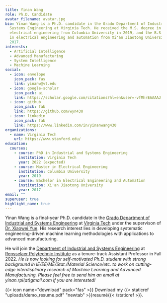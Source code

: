 ```yaml
---
title: Yinan Wang
role: Ph.D. Candidate
avatar_filename: avatar.jpg
bio: Yinan Wang is a Ph.D. candidate in the Grado Department of Industrial and
  Systems Engineering at Virginia Tech. He received the M.S. degree in
  electrical engineering from Columbia University in 2019, and the B.S. degree
  in electrical engineering and automation from Xi'an Jiaotong University in
  2017.
interests:
  - Artificial Intelligence
  - Advanced Manufacturing
  - System Intelligence
  - Machine Learning
social:
  - icon: envelope
    icon_pack: fas
    link: yinanw@vt.edu
  - icon: google-scholar
    icon_pack: ai
    link: https://scholar.google.com/citations?hl=en&user=-vfMhrEAAAAJ
  - icon: github
    icon_pack: fab
    link: https://github.com/wyn430
  - icon: linkedin
    icon_pack: fab
    link: https://www.linkedin.com/in/yinanwang430
organizations:
  - name: Virginia Tech
    url: https://www.stanford.edu/
education:
  courses:
    - course: PhD in Industrial and Systems Engineering
      institution: Virginia Tech
      year: 2022 (expected)
    - course: Master in Electrical Engineering
      institution: Columbia University
      year: 2019
    - course: Bachelor in Electrical Engineering and Automation
      institution: Xi'an Jiaotong University
      year: 2017
email: ""
superuser: true
highlight_name: true
---
```

Yinan Wang is a final-year Ph.D. candidate in the [Grado Department of Industrial and Systems Engineering](https://www.ise.vt.edu/) at [Virginia Tech](https://vt.edu/) under the supervison of [Dr. Xiaowei Yue](https://sites.google.com/view/xiaowei-yue). His research interest lies in developing systematic engineering-driven machine learning methodologies with applications to advanced manufacturing.

He will join the [Department of Industrial and Systems Engineering](https://ise.rpi.edu/) at [Rensselaer Polytechnic Institute](https://www.rpi.edu/) as a tenure-track Assistant Professor in Fall 2022. *He is now looking for self-motivated Ph.D. student with strong background in IE/EE/ME/Stat./Material Science/etc. to work on cutting-edge interdisplinary research of Machine Learning and Advanced Manufacturing. Please feel free to send him an email at yinan.rpi(at)gmail.com if you are interested!*

{{< icon name="download" pack="fas" >}} Download my {{< staticref "uploads/demo_resume.pdf" "newtab" >}}resumé{{< /staticref >}}.
